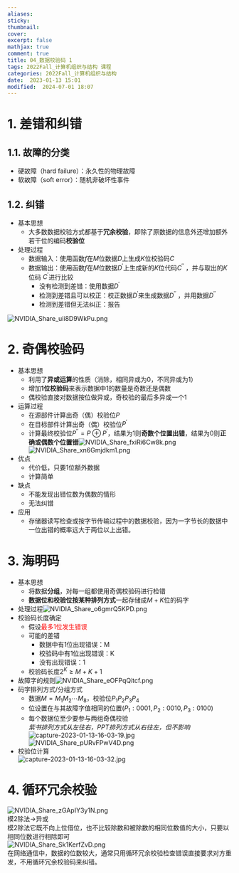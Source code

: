 ```yaml
---
aliases: 
sticky:
thumbnail:
cover: 
excerpt: false
mathjax: true
comment: true
title: 04_数据校验码 1
tags: 2022Fall_计算机组织与结构 课程
categories: 2022Fall_计算机组织与结构
date:  2023-01-13 15:01
modified:  2024-07-01 18:07
---
```


# 1. 差错和纠错

## 1.1. 故障的分类

- 硬故障（hard failure）：永久性的物理故障
- 软故障（soft error）：随机非破坏性事件

## 1.2. 纠错

- 基本思想
	- 大多数数据校验方式都基于**冗余校验**，即除了原数据的信息外还增加额外若干位的编码**校验位**
- 处理过程
	- 数据输入：使用函数$f$在$M$位数据$D$上生成$K$位校验码$C$
	- 数据输出：使用函数$f$在$M$位数据$D^{'}$上生成新的$K$位代码$C^{''}$ ，并与取出的$K$位码 $C^{'}$进行比较
		- 没有检测到差错：使用数据$D^{'}$
		- 检测到差错且可以校正：校正数据$D^{'}$来生成数据$D^{''}$ ，并用数据$D^{''}$
		- 检测到差错但无法纠正：报告  

![NVIDIA_Share_uii8D9WkPu.png](https://chillcharlie-img.oss-cn-hangzhou.aliyuncs.com/img/NVIDIA_Share_uii8D9WkPu.png)

# 2. 奇偶校验码

- 基本思想
	- 利用了**异或运算**的性质（消除，相同异或为0，不同异或为1）
	- 增加**1位校验码**来表示数据中1的数量是奇数还是偶数
	- 偶校验直接对数据按位做异或，奇校验的最后多异或一个1
- 运算过程
	- 在源部件计算出奇（偶）校验位$P$
	- 在目标部件计算出奇（偶）校验位$P^{'}$
	- 计算最终校验位$P^{''}=P\oplus P^{'}$，结果为1则**奇数个位置出错**，结果为0则**正确或偶数个位置错**![NVIDIA_Share_fxiRi6Cw8k.png](https://chillcharlie-img.oss-cn-hangzhou.aliyuncs.com/img/NVIDIA_Share_fxiRi6Cw8k.png)![NVIDIA_Share_xn6Gmjdkm1.png](https://chillcharlie-img.oss-cn-hangzhou.aliyuncs.com/img/NVIDIA_Share_xn6Gmjdkm1.png)
- 优点
	- 代价低，只要1位额外数据
	- 计算简单
- 缺点
	- 不能发现出错位数为偶数的情形
	- 无法纠错
- 应用
	- 存储器读写检查或按字节传输过程中的数据校验，因为一字节长的数据中一位出错的概率远大于两位以上出错。

# 3. 海明码

- 基本思想
	- 将数据**分组**，对每一组都使用奇偶校验码进行检错
	- **数据位和校验位按某种排列方式**一起存储成$M+K$位的码字
- 处理过程![NVIDIA_Share_o6gmrQ5KPD.png](https://chillcharlie-img.oss-cn-hangzhou.aliyuncs.com/img/NVIDIA_Share_o6gmrQ5KPD.png)
- 校验码长度确定
	- 假设<font color="#ff0000">最多1位发生错误</font>
	- 可能的差错
		- 数据中有1位出现错误：M
		- 校验码中有1位出现错误：K
		- 没有出现错误：1
	- 校验码长度$2^K\ge M+K+1$     
- 故障字的规则![NVIDIA_Share_eOFPqQitcf.png](https://chillcharlie-img.oss-cn-hangzhou.aliyuncs.com/img/NVIDIA_Share_eOFPqQitcf.png)
- 码字排列方式/分组方式
	- 数据$M=M_1 M_2\cdots M_8$，校验位$P_1 P_2 P_3 P_4$
	- 位设置在与其故障字值相同的位置($P_1 :0001,P_2:0010,P_3:0100$)
	- 每个数据位至少要参与两组奇偶校验  
*紫书排列方式从左往右，PPT排列方式从右往左，但不影响*  
![capture-2023-01-13-16-03-19.jpg](https://chillcharlie-img.oss-cn-hangzhou.aliyuncs.com/img/capture-2023-01-13-16-03-19.jpg)  
![NVIDIA_Share_pURvFPwV4D.png](https://chillcharlie-img.oss-cn-hangzhou.aliyuncs.com/img/NVIDIA_Share_pURvFPwV4D.png)
- 校验位计算  
![capture-2023-01-13-16-03-32.jpg](https://chillcharlie-img.oss-cn-hangzhou.aliyuncs.com/img/capture-2023-01-13-16-03-32.jpg)

# 4. 循环冗余校验

![NVIDIA_Share_zGApIY3y1N.png](https://chillcharlie-img.oss-cn-hangzhou.aliyuncs.com/img/NVIDIA_Share_zGApIY3y1N.png)  
模2除法->异或  
模2除法它既不向上位借位，也不比较除数和被除数的相同位数值的大小，只要以相同位数进行相除即可  
![NVIDIA_Share_Sk1KerfZvD.png](https://chillcharlie-img.oss-cn-hangzhou.aliyuncs.com/img/NVIDIA_Share_Sk1KerfZvD.png)  
在网络通信中，数据的位数较大，通常只用循环冗余校验检查错误直接要求对方重发，不用循环冗余校验码来纠错。
